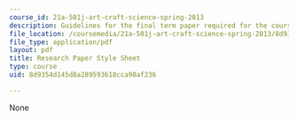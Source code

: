 ```yaml
---
course_id: 21a-501j-art-craft-science-spring-2013
description: Guidelines for the final term paper required for the course.
file_location: /coursemedia/21a-501j-art-craft-science-spring-2013/8d9354d145d8a289593618cca98af236_MIT21A_501JS13_Research.pdf
file_type: application/pdf
layout: pdf
title: Research Paper Style Sheet
type: course
uid: 8d9354d145d8a289593618cca98af236

---
```

None